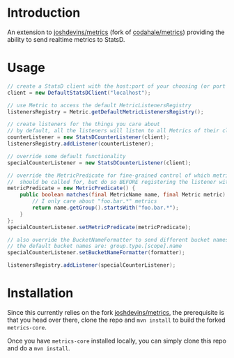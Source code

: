 # Introduction

An extension to [joshdevins/metrics](https://github.com/joshdevins/metrics) (fork of [codahale/metrics](https://github.com/codahale/metrics)) providing the ability to send realtime metrics to StatsD.

# Usage

```java
// create a StatsD client with the host:port of your choosing (or port 8125 by default)
client = new DefaultStatsDClient("localhost");

// use Metric to access the default MetricListenersRegistry
listenersRegistry = Metric.getDefaultMetricListenersRegistry();

// create listeners for the things you care about
// by default, all the listeners will listen to all Metrics of their class
counterListener = new StatsDCounterListener(client);
listenersRegistry.addListener(counterListener);

// override some default functionality
specialCounterListener = new StatsDCounterListener(client);

// override the MetricPredicate for fine-grained control of which metrics the listener
//  should be called for, but do so BEFORE registering the listener with the registry
metricPredicate = new MetricPredicate() {
    public boolean matches(final MetricName name, final Metric metric) {
        // I only care about "foo.bar.*" metrics
        return name.getGroup().startsWith("foo.bar.*");
    }
};
specialCounterListener.setMetricPredicate(metricPredicate);

// also override the BucketNameFormatter to send different bucket names to StatsD
// the default bucket names are: group.type.[scope].name
specialCounterListener.setBucketNameFormatter(formatter);

listenersRegistry.addListener(specialCounterListener);

```

# Installation

Since this currently relies on the fork [joshdevins/metrics](https://github.com/joshdevins/metrics), the prerequisite is that you head over there, clone the repo and `mvn install` to build the forked `metrics-core`.

Once you have `metrics-core` installed locally, you can simply clone this repo and do a `mvn install`.
